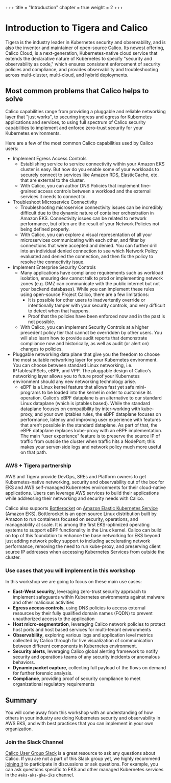 +++
title = "Introduction"
chapter = true
weight = 2
+++
# Introduction to Tigera and Calico

Tigera is the industry leader in Kubernetes security and observability, and is also the inventor and maintainer of open-source Calico. Its newest offering, Calico Cloud, is a next-generation, Kubernetes-native cloud service that extends the declarative nature of Kubernetes to specify "security and observability as code," which ensures consistent enforcement of security policies and compliance, and provides observability and troubleshooting across multi-cluster, multi-cloud, and hybrid deployments.

## Most common problems that Calico helps to solve

Calico capabilities range from providing a pluggable and reliable networking layer that "just works", to securing ingress and egress for Kubernetes applications and services, to using full spectrum of Calico security capabilities to implement and enforce zero-trust security for your Kubernetes environments.  

Here are a few of the most common Calico capabilities used by Calico users:

- Implement Egress Access Controls
  - Establishing service to service connectivity within your Amazon EKS cluster is easy. But how do you enable some of your workloads to securely connect to services like Amazon RDS, ElasticCache, etc. that are external to the cluster.
  - With Calico, you can author DNS Policies that implement fine-grained access controls between a workload and the external services it needs to connect to.
- Troubleshoot Microservice Connectivity
  - Troubleshooting microservice connectivity issues can be incredibly difficult due to the dynamic nature of container orchestration in Amazon EKS. Connectivity issues can be related to network performance, but often are the result of your Network Policies not being defined properly.
  - With Calico, you can explore a visual representation of all your microservices communicating with each other, and filter by connections that were accepted and denied. You can further drill into an individual denied connection to see which Network Policy evaluated and denied the connection, and then fix the policy to resolve the connectivity issue.
- Implement Enterprise Security Controls
  - Many applications have compliance requirements such as workload isolation, ensuring dev cannot talk to prod or implementing network zones (e.g. DMZ can communicate with the public internet but not your backend databases). While you can implement these rules using open-source Project Calico, there are a few limitations:
    - It is possible for other users to inadvertently override or intentionally tamper with your security controls, and very difficult to detect when that happens.
    - Proof that the policies have been enforced now and in the past is not possible.
  - With Calico, you can implement Security Controls at a higher precedent policy tier that cannot be overridden by other users. You will also learn how to provide audit reports that demonstrate compliance now and historically, as well as audit (or alert on) changes to policies.
- Pluggable networking data plane that give you the freedom to choose the most suitable networking layer for your Kubernetes environment. You can choose between standard Linux networking, i.e. IPTables/IPSets, eBPF, and VPP. The pluggable design of Calico's networking layer allows you to future proof your Kubernetes environment should any new networking technology arise.
  - eBPF is a Linux kernel feature that allows fast yet safe mini-programs to be loaded into the kernel in order to customise its operation. Calico’s eBPF dataplane is an alternative to our standard Linux dataplane (which is iptables based). While the standard dataplane focuses on compatibility by inter-working with kube-proxy, and your own iptables rules, the eBPF dataplane focuses on performance, latency and improving user experience with features that aren’t possible in the standard dataplane. As part of that, the eBPF dataplane replaces kube-proxy with an eBPF implementation. The main “user experience” feature is to preserve the source IP of traffic from outside the cluster when traffic hits a NodePort; this makes your server-side logs and network policy much more useful on that path.

### AWS + Tigera partnership

AWS and Tigera provide DevOps, SREs and Platform owners to get Kubernetes-native networking, security and observability out of the box for EKS and AWS self-managed Kubernetes environments for their cloud-native applications. Users can leverage AWS services to build their applications while addressing their networking and security needs with Calico.

Calico also supports [Bottlerocket](https://aws.amazon.com/bottlerocket/) on [Amazon Elastic Kubernetes Service](https://aws.amazon.com/eks/) (Amazon EKS). Bottlerocket is an open source Linux distribution built by Amazon to run containers focused on security, operations, and manageability at scale. It is among the first EKS-optimized operating systems to support eBPF functionality in the Linux kernel. Calico can build on top of this foundation to enhance the base networking for EKS beyond just adding network policy support to including accelerating network performance, removing the need to run kube-proxy, and preserving client source IP addresses when accessing Kubernetes Services from outside the cluster.

### Use cases that you will implement in this workshop

In this workshop we are going to focus on these main use cases:

- **East-West security**, leveraging zero-trust security approach to implement safeguards within Kubernetes environments against malware and other malicious activities
- **Egress access controls**, using DNS policies to access external resources by their fully qualified domain names (FQDN) to prevent unauthorized access to the application
- **Host micro-segmentation**, leveraging Calico network policies to protect host ports and host based services for multi-tenant environments
- **Observability**, exploring various logs and application level metrics collected by Calico through for live visualization of communication between different components in Kubernetes environment.
- **Security alerts**, leveraging Calico global alerting framework to notify security and operations teams of any security incidents or anomalous behaviors.
- **Dynamic packet capture**, collecting full payload of the flows on demand for further forensic analysis.
- **Compliance**, providing proof of security compliance to meet organizational regulatory requirements

## Summary

You will come away from this workshop with an understanding of how others in your industry are doing Kubernetes security and observability in AWS EKS, and with best practices that you can implement in your own organization.

### Join the Slack Channel

[Calico User Group Slack](https://slack.projectcalico.org/) is a great resource to ask any questions about Calico. If you are not a part of this Slack group yet, we highly recommend [joining it](https://slack.projectcalico.org/) to participate in discussions or ask questions. For example, you can ask questions specific to EKS and other managed Kubernetes services in the `#eks-aks-gke-iks` channel.
